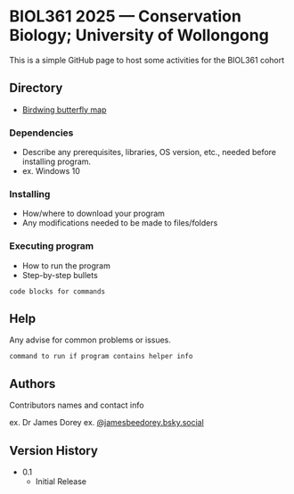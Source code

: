 # BIOL361 2025 — Conservation Biology; University of Wollongong

This is a simple GitHub page to host some activities for the BIOL361 cohort

## Directory
* [Birdwing butterfly map](https://github.com/jbdorey/BIOL361_25/Ornithoptera_richmondia.html)

### Dependencies

* Describe any prerequisites, libraries, OS version, etc., needed before installing program.
* ex. Windows 10

### Installing

* How/where to download your program
* Any modifications needed to be made to files/folders

### Executing program

* How to run the program
* Step-by-step bullets
```
code blocks for commands
```

## Help

Any advise for common problems or issues.
```
command to run if program contains helper info
```

## Authors

Contributors names and contact info

ex. Dr James Dorey
ex. [@jamesbeedorey.bsky.social]([https://twitter.com/dompizzie](https://bsky.app/profile/jamesbeedorey.bsky.social))

## Version History

* 0.1
    * Initial Release
